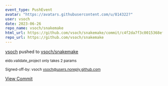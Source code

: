 ```yaml
---
event_type: PushEvent
avatar: "https://avatars.githubusercontent.com/u/814322?"
user: vsoch
date: 2023-06-26
repo_name: vsoch/snakemake
html_url: https://github.com/vsoch/snakemake/commit/c4f2da7f3c0015368ef0bc2d7da9cf702378117c
repo_url: https://github.com/vsoch/snakemake
---
```


<a href='https://github.com/vsoch' target='_blank'>vsoch</a> pushed to <a href='https://github.com/vsoch/snakemake' target='_blank'>vsoch/snakemake</a>

<small>eido.validate_project only takes 2 params

Signed-off-by: vsoch <vsoch@users.noreply.github.com></small>

<a href='https://github.com/vsoch/snakemake/commit/c4f2da7f3c0015368ef0bc2d7da9cf702378117c' target='_blank'>View Commit</a>